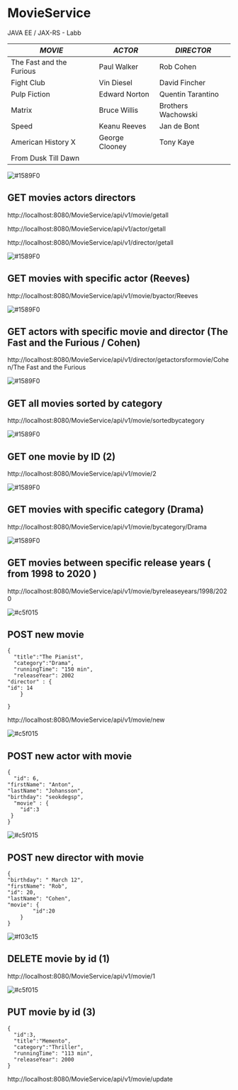 # MovieService
JAVA EE / JAX-RS - Labb


| _MOVIE_  |  _ACTOR_ | _DIRECTOR_  |
| ------------- | ------------- | ------------- |
| The Fast and the Furious  | Paul Walker  | Rob Cohen  |
| Fight Club  | Vin Diesel  | David Fincher |
| Pulp Fiction  | Edward Norton | Quentin Tarantino  |
| Matrix  | Bruce Willis | Brothers Wachowski  |
| Speed  | Keanu Reeves  | Jan de Bont  |
| American History X  | George Clooney  | Tony Kaye  |
|From Dusk Till Dawn  |   |   |

![#1589F0](https://imgrp2.xiaolee.net/i/aHR0cHM6Ly9wbGFjZWhvbGQuaXQvMTUvMTU4OUYwLzAwMDAwMD90ZXh0PSs=.jpg)
## GET movies actors directors

http://localhost:8080/MovieService/api/v1/movie/getall

http://localhost:8080/MovieService/api/v1/actor/getall

http://localhost:8080/MovieService/api/v1/director/getall

![#1589F0](https://imgrp2.xiaolee.net/i/aHR0cHM6Ly9wbGFjZWhvbGQuaXQvMTUvMTU4OUYwLzAwMDAwMD90ZXh0PSs=.jpg)
## GET movies with specific actor (Reeves)

http://localhost:8080/MovieService/api/v1/movie/byactor/Reeves

![#1589F0](https://imgrp2.xiaolee.net/i/aHR0cHM6Ly9wbGFjZWhvbGQuaXQvMTUvMTU4OUYwLzAwMDAwMD90ZXh0PSs=.jpg)
## GET actors with specific movie and director (The Fast and the Furious / Cohen)

http://localhost:8080/MovieService/api/v1/director/getactorsformovie/Cohen/The Fast and the Furious

![#1589F0](https://imgrp2.xiaolee.net/i/aHR0cHM6Ly9wbGFjZWhvbGQuaXQvMTUvMTU4OUYwLzAwMDAwMD90ZXh0PSs=.jpg)
## GET all movies sorted by category

http://localhost:8080/MovieService/api/v1/movie/sortedbycategory

![#1589F0](https://imgrp2.xiaolee.net/i/aHR0cHM6Ly9wbGFjZWhvbGQuaXQvMTUvMTU4OUYwLzAwMDAwMD90ZXh0PSs=.jpg)
## GET one movie by ID (2)

http://localhost:8080/MovieService/api/v1/movie/2

![#1589F0](https://imgrp2.xiaolee.net/i/aHR0cHM6Ly9wbGFjZWhvbGQuaXQvMTUvMTU4OUYwLzAwMDAwMD90ZXh0PSs=.jpg)
## GET movies with specific category (Drama)

http://localhost:8080/MovieService/api/v1/movie/bycategory/Drama

![#1589F0](https://imgrp2.xiaolee.net/i/aHR0cHM6Ly9wbGFjZWhvbGQuaXQvMTUvMTU4OUYwLzAwMDAwMD90ZXh0PSs=.jpg)
## GET movies between specific release years ( from 1998 to 2020 ) 

http://localhost:8080/MovieService/api/v1/movie/byreleaseyears/1998/2020

![#c5f015](https://imgrp2.xiaolee.net/i/aHR0cHM6Ly9wbGFjZWhvbGQuaXQvMTUvYzVmMDE1LzAwMDAwMD90ZXh0PSs=.jpg)
## POST new movie 

	{	
      "title":"The Pianist",
	  "category":"Drama",
	  "runningTime": "150 min",
	  "releaseYear": 2002
    "director" : {	
    "id": 14
		}
	 
	}
	



http://localhost:8080/MovieService/api/v1/movie/new

![#c5f015](https://imgrp2.xiaolee.net/i/aHR0cHM6Ly9wbGFjZWhvbGQuaXQvMTUvYzVmMDE1LzAwMDAwMD90ZXh0PSs=.jpg)
## POST new actor with movie

	{
	  "id": 6,
    "firstName": "Anton",
    "lastName": "Johansson",
    "birthday": "seokdegsp",
	  "movie" : {
		"id":3
	 }
 	}
 
 ![#c5f015](https://imgrp2.xiaolee.net/i/aHR0cHM6Ly9wbGFjZWhvbGQuaXQvMTUvYzVmMDE1LzAwMDAwMD90ZXh0PSs=.jpg)
## POST new director with movie
  	{
    "birthday": " March 12",
    "firstName": "Rob",
    "id": 20,
    "lastName": "Cohen",
    "movie": {
			"id":20
		}
 	}
	
![#f03c15](https://imgrp2.xiaolee.net/i/aHR0cHM6Ly9wbGFjZWhvbGQuaXQvMTUvZjAzYzE1LzAwMDAwMD90ZXh0PSs=.jpg)
## DELETE movie by id (1)

http://localhost:8080/MovieService/api/v1/movie/1

![#c5f015](https://imgrp2.xiaolee.net/i/aHR0cHM6Ly9wbGFjZWhvbGQuaXQvMTUvYzVmMDE1LzAwMDAwMD90ZXh0PSs=.jpg)
## PUT movie by id (3)
	{
	  "id":3,		
      "title":"Memento",
	  "category":"Thriller",
	  "runningTime": "113 min",
	  "releaseYear": 2000
	}
  
http://localhost:8080/MovieService/api/v1/movie/update
